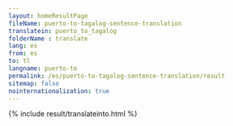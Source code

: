 ```yaml
---
layout: homeResultPage
fileName: puerto-to-tagalog-sentence-translation
translatein: puerto_to_tagalog
folderName : translate
lang: es
from: es
to: tl
langname: puerto-to
permalink: /es/puerto-to-tagalog-sentence-translation/result
sitemap: false
nointernationalization: true
---
```

{% include result/translateinto.html %}

<script src="/js/result/translation.js" data-foldername="{{page.folderName}}" data-lang="{{page.lang}}"></script>

